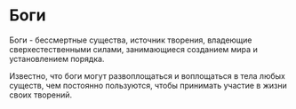 # Боги

Боги - бессмертные существа, источник творения, владеющие сверхестественными силами, занимающиеся созданием мира и установлением порядка.

Известно, что боги могут развоплощаться и воплощаться в тела любых существ, чем постоянно пользуются, чтобы принимать участие в жизни своих творений.
